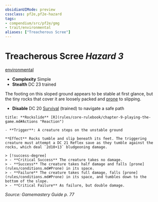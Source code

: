 ```yaml
---
obsidianUIMode: preview
cssclass: pf2e,pf2e-hazard
tags:
- compendium/src/pf2e/gmg
- trait/environmental
aliases: ["Treacherous Scree"]
---
```

# Treacherous Scree *Hazard 3*  
[environmental](rules/traits/environmental.md "Environmental Hazard Trait")  

- **Complexity** Simple
- **Stealth** DC 23 trained  

The footing on this sloped ground appears to be stable at first glance, but the tiny rocks that cover it are loosely packed and [prone](rules/conditions.md#Prone) to slipping.

- **Disable** DC 20 [Survival](compendium/skills.md#Survival) (trained) to navigate a safe path  

```ad-embed-ability
title: **Rockslide** [R](rules/core-rulebook/chapter-9-playing-the-game.md#Actions "Reaction")

- **Trigger**: A creature steps on the unstable ground

**Effect** Rocks tumble and slip beneath its feet. The triggering creature must attempt a DC 21 Reflex save as they tumble against the rocks, which deal `2d10+13` bludgeoning damage.

> [!success-degree] 
> - **Critical Success** The creature takes no damage.
> - **Success** The creature takes half damage and falls [prone](rules/conditions.md#Prone) in its space.
> - **Failure** The creature takes full damage, falls [prone](rules/conditions.md#Prone) in its space, and tumbles down to the bottom of the slope.
> - **Critical Failure** As failure, but double damage.
```

*Source: Gamemastery Guide p. 77*